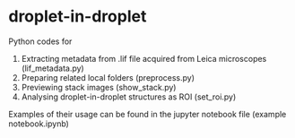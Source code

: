 # droplet-in-droplet

Python codes for 
1. Extracting metadata from .lif file acquired from Leica microscopes (lif_metadata.py)
2. Preparing related local folders (preprocess.py)
3. Previewing stack images (show_stack.py)
4. Analysing droplet-in-droplet structures as ROI (set_roi.py)

Examples of their usage can be found in the jupyter notebook file (example notebook.ipynb)
